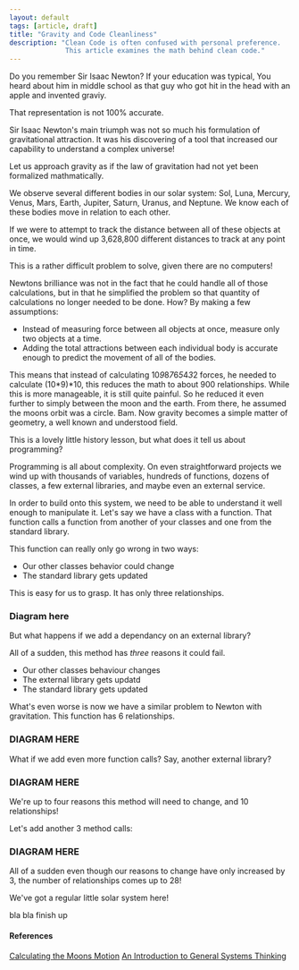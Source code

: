 ```yaml
---
layout: default
tags: [article, draft]
title: "Gravity and Code Cleanliness"
description: "Clean Code is often confused with personal preference.
              This article examines the math behind clean code."
---
```


Do you remember Sir Isaac Newton? If your education was typical,
You heard about him in middle school as that guy who got hit in
the head with an apple and invented graviy.

That representation is not 100% accurate.

Sir Isaac Newton\'s main triumph was not so much his formulation of
gravitational attraction. It was his discovering of a tool that
increased our capability to understand a complex universe!

Let us approach gravity as if the law of gravitation had not yet been
formalized mathmatically.

We observe several different bodies in our solar system: Sol, Luna,
Mercury, Venus, Mars, Earth, Jupiter, Saturn, Uranus, and Neptune.
We know each of these bodies move in relation to each other.

If we were to attempt to track the distance between all of these objects
at once, we would wind up 3,628,800 different distances to track at any
point in time.

This is a rather difficult problem to solve, given there are no computers!

Newtons brilliance was not in the fact that he could handle all of those
calculations, but in that he simplified the problem so that quantity of
calculations no longer needed to be done. How? By making a few assumptions:

  * Instead of measuring force between all objects at once, measure only two
    objects at a time.
  * Adding the total attractions between each individual body is accurate enough
    to predict the movement of all of the bodies.

This means that instead of calculating 10*9*8*7*6*5*4*3*2 forces, he
needed to calculate (10*9)*10, this reduces the math to about 900 relationships.
While this is more manageable, it is still quite painful. So he reduced it even
further to simply between the moon and the earth. From there, he assumed the moons
orbit was a circle. Bam. Now gravity becomes a simple matter of geometry, a well
known and understood field.

This is a lovely little history lesson, but what does it tell us about programming?

Programming is all about complexity. On even straightforward projects we wind up
with thousands of variables, hundreds of functions, dozens of classes, a few external
libraries, and maybe even an external service.

In order to build onto this system, we need to be able to understand it well enough
to manipulate it. Let\'s say we have a class with a function. That function calls a
function from another of your classes and one from the standard library.

This function can really only go wrong in two ways:
  * Our other classes behavior could change
  * The standard library gets updated

This is easy for us to grasp. It has only three relationships.

### Diagram here

But what happens if we add a dependancy on an external library?

All of a sudden, this method has *three* reasons it could fail.
  * Our other classes behaviour changes
  * The external library gets updatd
  * The standard library gets updated

What\'s even worse is now we have a similar problem to Newton with
gravitation. This function has 6 relationships.

### DIAGRAM HERE

What if we add even more function calls? Say, another external library?

### DIAGRAM HERE
We\'re up to four reasons this method will need to change, and 10 relationships!


Let's add another 3 method calls:

### DIAGRAM HERE

All of a sudden even though our reasons to change have only increased by 3,
the number of relationships comes up to 28!

We've got a regular little solar system here!

bla bla finish up

#### References
[Calculating the Moons Motion](http://www-istp.gsfc.nasa.gov/stargaze/Sgravity.htm)
[An Introduction to General Systems Thinking](http://www.smashwords.com/books/view/51948)




